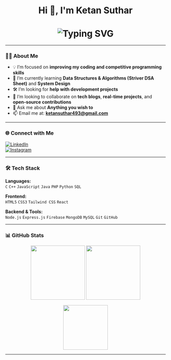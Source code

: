<h1 align="center">Hi 👋, I'm Ketan Suthar</h1>

<h1 align="center">
  <img src="https://readme-typing-svg.herokuapp.com?font=Fira+Code&size=30&pause=300000&color=F70000&center=true&vCenter=true&width=400&lines=I'm+Ketan+Suthar" alt="Typing SVG" />
</h1>


---

### 👨‍💻 About Me

- 💡 I’m focused on **improving my coding and competitive programming skills**
- 🌱 I’m currently learning **Data Structures & Algorithms (Striver DSA Sheet)** and **System Design**
- 🛠️ I’m looking for **help with development projects**
- 🤝 I’m looking to collaborate on **tech blogs**, **real-time projects**, and **open-source contributions**
- 💬  Ask me about **Anything you wish to**
- 📫 Email me at: **ketansuthar493@gmail.com**

---

### 🌐 Connect with Me

[![LinkedIn](https://img.shields.io/badge/LinkedIn-blue?style=for-the-badge&logo=linkedin&logoColor=white)](https://www.linkedin.com/in/ketan-suthar-967204287)  
[![Instagram](https://img.shields.io/badge/Instagram-E4405F?style=for-the-badge&logo=instagram&logoColor=white)](https://instagram.com/ketansuthar0308)

---

### 🛠️ Tech Stack

**Languages:**  
`C` `C++` `JavaScript` `Java` `PHP` `Python` `SQL`

**Frontend:**  
`HTML5` `CSS3` `Tailwind CSS` `React`

**Backend & Tools:**  
`Node.js` `Express.js` `Firebase` `MongoDB` `MySQL` `Git` `GitHub`

---

### 📊 GitHub Stats

<p align="center">
  <img src="https://github-readme-stats.vercel.app/api?username=your-github-Ketan356102show_icons=true&theme=github_dark" height="170"/>
  <img src="https://github-readme-streak-stats.herokuapp.com/?user=your-github-Ketan356102&theme=github-dark&hide_border=false" height="170"/>
</p>

<p align="center">
  <img src="https://github-readme-stats.vercel.app/api/top-langs/?username=your-github-Ketan356102e&layout=compact&theme=github_dark" height="140"/>
</p>

---
